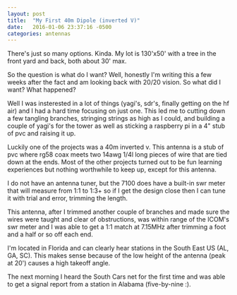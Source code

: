 ```yaml
---
layout: post
title:  "My First 40m Dipole (inverted V)"
date:   2016-01-06 23:37:16 -0500
categories: antennas
---
```

There's just so many options. Kinda. My lot is 130'x50' with a tree in the front yard and back, both about 30' max.

So the question is what do I want? Well, honestly I'm writing this a few weeks after the fact and am looking back with 20/20 vision. So what did I want? What happened?

Well I was insterested in a lot of things (yagi's, sdr's, finally getting on the hf air) and I had a hard time focusing on just one. This led me to cutting down a few tangling branches, stringing strings as high as I could, and building a couple of yagi's for the tower as well as sticking a raspberry pi in a 4" stub of pvc and raising it up.

Luckily one of the projects was a 40m inverted v. This antenna is a stub of pvc where rg58 coax meets two 14awg 1/4l long pieces of wire that are tied down at the ends. Most of the other projects turned out to be fun learning experiences but nothing worthwhile to keep up, except for this antenna.

I do not have an antenna tuner, but the 7100 does have a built-in swr meter that will measure from 1:1 to 1:3+ so if I get the design close then I can tune it with trial and error, trimming the length.

This antenna, after I trimmed another couple of branches and made sure the wires were taught and clear of obstructions, was within range of the ICOM's swr meter and I was able to get a 1:1 match at 7.15MHz after trimming a foot and a half or so off each end.

I'm located in Florida and can clearly hear stations in the South East US (AL, GA, SC). This makes sense because of the low height of the antenna (peak at 20') causes a high takeoff angle. 

The next morning I heard the South Cars net for the first time and was able to get a signal report from a station in Alabama (five-by-nine :).

